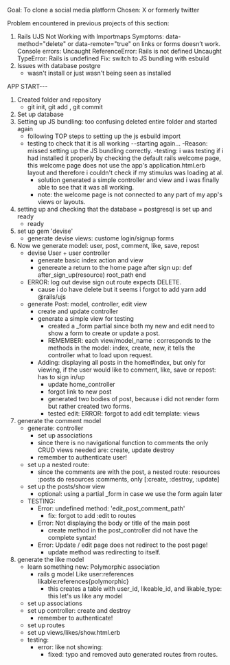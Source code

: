 Goal: To clone a social media platform
Chosen: X or formerly twitter

Problem encountered in previous projects of this section:
1. Rails UJS Not Working with Importmaps
Symptoms:
data-method="delete" or data-remote="true" on links or forms doesn’t work.
Console errors:
Uncaught ReferenceError: Rails is not defined
Uncaught TypeError: Rails is undefined
Fix: switch to JS bundling with esbuild
2. Issues with database postgre
    - wasn't install or just wasn't being seen as installed

APP START---

1. Created folder and repository
    - git init, git add , git commit
2. Set up database
3. Setting up JS bundling: too confusing deleted entire folder and started again
    - following TOP steps to setting up the js esbuild import
    - testing to check that it is all working
--starting again...
    -Reason: missed setting up the JS bundling correctly.
    -testing: i was testing if i had installed it properly by checking the default rails welcome page, this welcome page does not use the app's application.html.erb layout and therefore i couldn't check if my stimulus was loading at al. 
        - solution generated a simple controller and view and i was finally able to see that it was all working. 
        - note: the welcome page is not connected to any part of my app's views or layouts. 
4. setting up and checking that the database = postgresql is set up and ready
    - ready
5. set up gem 'devise'
    - generate devise views: custome login/signup forms
6. Now we generate model: user, post, comment, like, save, repost
    - devise User + user controller
        - generate basic index action and view
        - genereate a return to the home page after sign up:
            def after_sign_up(resource)
             root_path
            end
    - ERROR: log out devise sign out route expects DELETE. 
        - cause i do have delete but it seems i forgot to add yarn add @rails/ujs
    - generate Post: model, controller, edit view
        - create and update controller
        - generate a simple view for testing
            - created a _form partial since both my new and edit need to show a form to create or update a post. 
            - REMEMBER: each view/model_name : corresponds to the methods in the model: index, create, new, it tells the controller what to load upon request. 
        - Adding: displaying all posts in the home#index, but only for viewing, if the user would like to comment, like, save or repost: has to sign in/up
            - update home_controller
            - forgot link to new post
            - generated two bodies of post, because i did not render form but rather created two forms. 
            - tested edit: ERROR: forgot to add edit template: views
7. generate the comment model
    - generate: controller
        - set up associations
        - since there is no navigational function to comments the only CRUD views needed are: create, update destroy
        - remember to authenticate user!
    - set up a nested route:
        - since the comments are with the post, a nested route: 
            resources :posts do 
                resources :comments, only [:create, :destroy, :update]
    - set up the posts/show view 
        - optional: using a partial _form in case we use the form again later
    - TESTING:
        - Error: undefined method: 'edit_post_comment_path'
            - fix: forgot to add :edit to routes
        - Error: Not displaying the body or title of the main post
            - create method in the post_controller did not have the complete syntax!
        - Error: Update / edit page does not redirect to the post page!
            - update method was redirecting to itself.
8. generate the like model
    - learn something new: Polymorphic association
        - rails g model Like user:references likable:references{polymorphic}
            - this creates a table with user_id, likeable_id, and likable_type: this let's us like any model 
    - set up associations
    - set up controller: create and destroy
        - remember to authenticate!
    - set up routes 
    - set up views/likes/show.html.erb
    - testing: 
        - error: like not showing:
            - fixed: typo and removed auto generated routes from routes.